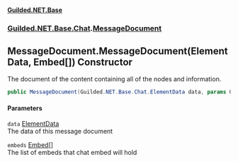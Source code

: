 #### [Guilded.NET.Base](Guilded_NET_Base.md 'Guilded.NET.Base')
### [Guilded.NET.Base.Chat](Guilded_NET_Base.md#Guilded_NET_Base_Chat 'Guilded.NET.Base.Chat').[MessageDocument](MessageDocument.md 'Guilded.NET.Base.Chat.MessageDocument')
## MessageDocument.MessageDocument(ElementData, Embed[]) Constructor
The document of the content containing all of the nodes and information.  
```csharp
public MessageDocument(Guilded.NET.Base.Chat.ElementData data, params Guilded.NET.Base.Embeds.Embed[] embeds);
```
#### Parameters
<a name='Guilded_NET_Base_Chat_MessageDocument_MessageDocument(Guilded_NET_Base_Chat_ElementData_Guilded_NET_Base_Embeds_Embed__)_data'></a>
`data` [ElementData](ElementData.md 'Guilded.NET.Base.Chat.ElementData')  
The data of this message document
  
<a name='Guilded_NET_Base_Chat_MessageDocument_MessageDocument(Guilded_NET_Base_Chat_ElementData_Guilded_NET_Base_Embeds_Embed__)_embeds'></a>
`embeds` [Embed](Embed.md 'Guilded.NET.Base.Embeds.Embed')[[]](https://docs.microsoft.com/en-us/dotnet/api/System.Array 'System.Array')  
The list of embeds that chat embed will hold
  
